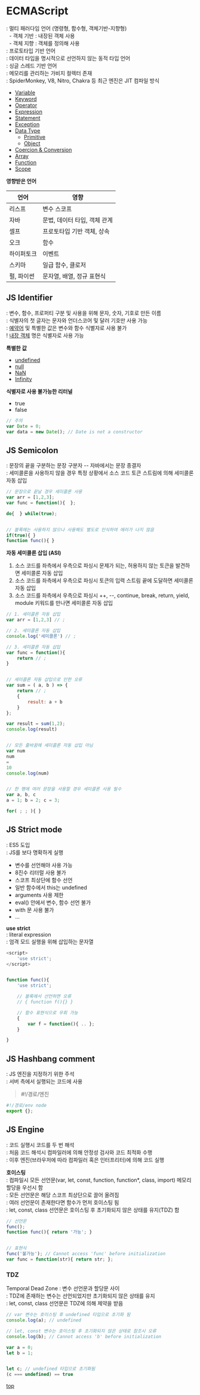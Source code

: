  # ECMAScript  
: 멀티 패러다임 언어 (명령형, 함수형, 객체기반-지향형)     
&nbsp;&nbsp;-&nbsp;객체 기반 : 내장된 객체 사용    
&nbsp;&nbsp;-&nbsp;객체 지향 : 객체를 정의해 사용      
: 프로토타입 기반 언어   
: 데이터 타입을 명시적으로 선언하지 않는 동적 타입 언어     
: 싱글 스레드 기반 언어      
: 메모리를 관리하는 가비지 컬렉터 존재     
: SpiderMonkey, V8, Nitro, Chakra 등 최근 엔진은 JIT 컴파일 방식     

- [Variable](./js-variable.md)
- [Keyword](./js-keyword.md)
- [Operator](js-operator.md)
- [Expression](./js-expression.md)
- [Statement](./js-statement.md)
- [Exception](./js-exception-handling.md)
- [Data Type](./js-data-type.md)
    - [Primitive](./js-data-type.md#primitive)
    - [Object](./object/)
- [Coercion & Conversion](./js-coercion-conversion.md)
- [Array](./js-array.md)
- [Function](./js-function.md)
- [Scope](./js-scope.md)



**영향받은 언어**

언어 | 영향
---|---
리스프     | 변수 스코프
자바       | 문법, 데이터 타입, 객체 관계
셀프       | 프로토타입 기반 객체, 상속
오크       | 함수
하이퍼토크  | 이벤트
스키마     | 일급 함수, 클로저  
펄, 파이썬  | 문자열, 배열, 정규 표현식



## JS Identifier
: 변수, 함수, 프로퍼티 구분 및 사용을 위해 문자, 숫자, 기호로 만든 이름              
: 식별자의 첫 글자는 문자와 언더스코어 및 달러 기호만 사용 가능    
: [예약어](./js-keyword.md) 및 특별한 값은 변수와 함수 식별자로 사용 불가    
! [내장 객체](./object#native-object) 명은 식별자로 사용 가능

**특별한 값**  
- [undefined](./js-data-type.md#undefined)
- [null](./js-data-type.md#null)
- [NaN](./js-data-type.md#nan)
- [Infinity](./js-data-type.md#infinity)

**식별자로 사용 불가능한 리터널**   
- true
- false


```js
// 주의
var Date = 0;
var data = new Date(); // Date is not a constructor
```



## JS Semicolon   
: 문장의 끝을 구분하는 문장 구분자 -- 자바에서는 문장 종결자     
: 세미콜론을 사용하지 않을 경우 특정 상황에서 소스 코드 토큰 스트림에 의해 세미콜론 자동 삽입   

```js
// 문장으로 끝날 경우 세미콜론 사용
var arr = [1,2,3];
var func = function(){  };

do{  } while(true);


// 블록에는 사용하지 않으나 사용해도 별도로 인식하여 에러가 나지 않음
if(true){ }
function func(){ }
```


**자동 세미콜론 삽입 (ASI)**
1. 소스 코드를 좌측에서 우측으로 파싱시 문제가 되는, 허용하지 않는 토큰을 발견하면 세미콜론 자동 삽입
2. 소스 코드를 좌측에서 우측으로 파싱시 토큰의 입력 스트림 끝에 도달하면 세미콜론 자동 삽입
3. 소스 코드를 좌측에서 우측으로 파싱시 ++, --, continue, break, return, yield, module 키워드를 만나면 세미콜론 자동 삽입

```js
// 1. 세미콜론 자동 삽입
var arr = [1,2,3] // ;

// 2. 세미콜론 자동 삽입
console.log('세미콜론') // ;

// 3. 세미콜론 자동 삽입
var func = function(){
    return // ;
}


// 세미콜론 자동 삽입으로 인한 오류
var sum = ( a, b ) => {
    return // ;
    {
        result: a + b
    }
};

var result = sum(1,2);
console.log(result)


// 모든 줄바꿈에 세미콜론 자동 삽입 아님
var num
num
=
10
console.log(num)


// 한 행에 여러 문장을 사용할 경우 세미콜론 사용 필수
var a, b, c
a = 1; b = 2; c = 3;

for( ; ; ){ }
```



## JS Strict mode
: ES5 도입   
: JS를 보다 명확하게 실행  

- 변수를 선언해야 사용 가능
- 8진수 리터럴 사용 불가
- 스코프 최상단에 함수 선언
- 일반 함수에서 this는 undefined
- arguments 사용 제한  
- eval() 안에서 변수, 함수 선언 불가
- with 문 사용 불가
- ...


**use strict**   
: literal expression     
: 엄격 모드 실행을 위해 삽입하는 문자열    

```js
<script>
    'use strict';
</script>


function func(){
    'use strict';

    // 블록에서 선언하면 오류
    // { function f(){} }

    // 함수 표현식으로 우회 가능
    {
        var f = function(){ .. };
    }

}
```



## JS Hashbang comment
: JS 엔진을 지정하기 위한 주석   
: 서버 측에서 실행되는 코드에 사용  

> #!/경로/엔진

```js
#!/경로/env node
export {};
```



## JS Engine
: 코드 실행시 코드를 두 번 해석  
: 처음 코드 해석시 컴파일러에 의해 안정성 검사와 코드 최적화 수행  
: 이후 엔진(브라우저에 따라 컴파일러 혹은 인터프리터)에 의해 코드 실행    

**호이스팅**   
: 컴파일시 모든 선언문(var, let, const, function, function*, class, import) 메모리 할당을 우선시 함      
: 모든 선언문은 해당 스코프 최상단으로 끌어 올려짐  
: 여러 선언문이 존재한다면 함수가 먼저 호이스팅 됨      
: let, const, class 선언문은 호이스팅 후 초기화되지 않은 상태를 유지(TDZ) 함      

```js
// 선언문
func();
function func(){ return '가능'; }


// 표현식
func('불가능'); // Cannot access 'func' before initialization
var func = function(str){ return str; };
```



### TDZ
Temporal Dead Zone
: 변수 선언문과 할당문 사이           
: TDZ에 존재하는 변수는 선언되었지만 초기화되지 않은 상태를 유지    
: let, const, class 선언문은 TDZ에 의해 제약을 받음      

```js
// var 변수는 호이스팅 후 undefined 타입으로 초기화 됨
console.log(a); // undefined

// let, const 변수는 호이스팅 후 초기화되지 않은 상태로 참조시 오류    
console.log(b); // Cannot access 'b' before initialization

var a = 0;
let b = 1;


let c; // undefined 타입으로 초기화됨
(c === undefined) == true
```



[top](#)
